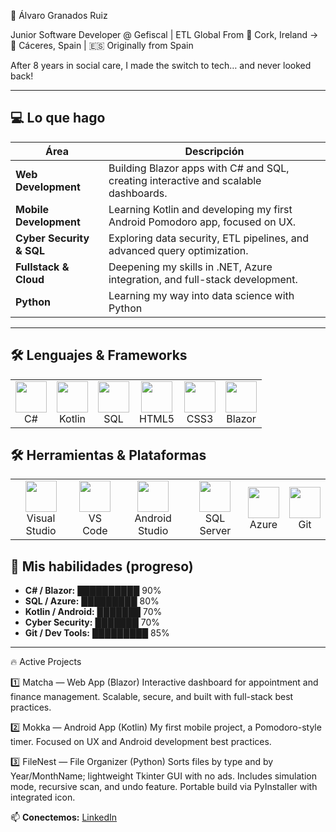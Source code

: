 🚀 Álvaro Granados Ruiz

Junior Software Developer @ Gefiscal | ETL Global
From 📍 Cork, Ireland → 📍 Cáceres, Spain | 🇪🇸 Originally from Spain

After 8 years in social care, I made the switch to tech… and never looked back!

---

## 💻 Lo que hago

| Área | Descripción |
|------|-------------|
| **Web Development** | Building Blazor apps with C# and SQL, creating interactive and scalable dashboards. |
| **Mobile Development** | Learning Kotlin and developing my first Android Pomodoro app, focused on UX. |
| **Cyber Security & SQL** | Exploring data security, ETL pipelines, and advanced query optimization. |
| **Fullstack & Cloud** | Deepening my skills in .NET, Azure integration, and full-stack development. |
| **Python** | Learning my way into data science with Python |
---

## 🛠️ Lenguajes & Frameworks

<table>
  <tr>
    <td align="center">
      <img src="https://cdn.jsdelivr.net/gh/devicons/devicon/icons/csharp/csharp-original.svg" width="50" height="50"/><br/>
      C#
    </td>
    <td align="center">
      <img src="https://cdn.jsdelivr.net/gh/devicons/devicon/icons/kotlin/kotlin-original.svg" width="50" height="50"/><br/>
      Kotlin
    </td>
    <td align="center">
      <img src="https://icons.veryicon.com/png/o/application/designer-icon/sql-5.png" width="50" height="50"/><br/>
      SQL
    </td>
    <td align="center">
      <img src="https://cdn.jsdelivr.net/gh/devicons/devicon/icons/html5/html5-original.svg" width="50" height="50"/><br/>
      HTML5
    </td>
    <td align="center">
      <img src="https://cdn.jsdelivr.net/gh/devicons/devicon/icons/css3/css3-original.svg" width="50" height="50"/><br/>
      CSS3
    </td>
    <td align="center">
      <img src="https://cdn.jsdelivr.net/gh/devicons/devicon/icons/blazor/blazor-original.svg" width="50" height="50"/><br/>
      Blazor
    </td>
  </tr>
</table>

## 🛠️ Herramientas & Plataformas

<table>
  <tr>
    <td align="center">
      <img src="https://cdn.jsdelivr.net/gh/devicons/devicon/icons/visualstudio/visualstudio-plain.svg" width="50" height="50"/><br/>
      Visual Studio
    </td>
    <td align="center">
      <img src="https://cdn.jsdelivr.net/gh/devicons/devicon/icons/vscode/vscode-original.svg" width="50" height="50"/><br/>
      VS Code
    </td>
   <td align="center">
  <img src="https://cdn.jsdelivr.net/gh/devicons/devicon/icons/androidstudio/androidstudio-original.svg" width="50" height="50"/><br/>
  Android Studio
</td>
    <td align="center">
      <img src="https://cdn.jsdelivr.net/gh/devicons/devicon/icons/microsoftsqlserver/microsoftsqlserver-plain.svg" width="50" height="50"/><br/>
      SQL Server
    </td>
    <td align="center">
      <img src="https://cdn.jsdelivr.net/gh/devicons/devicon/icons/azure/azure-original.svg" width="50" height="50"/><br/>
      Azure
    </td>
    <td align="center">
      <img src="https://cdn.jsdelivr.net/gh/devicons/devicon/icons/git/git-original.svg" width="50" height="50"/><br/>
      Git
    </td>
  </tr>
</table>

## 🌱 Mis habilidades (progreso)

- **C# / Blazor:** ██████████ 90%  
- **SQL / Azure:** █████████ 80%  
- **Kotlin / Android:** ███████ 70%  
- **Cyber Security:** ███████ 70%  
- **Git / Dev Tools:** █████████ 85%  

---

🔥 Active Projects

1️⃣ Matcha — Web App (Blazor)
Interactive dashboard for appointment and finance management.
Scalable, secure, and built with full-stack best practices.

2️⃣ Mokka — Android App (Kotlin)
My first mobile project, a Pomodoro-style timer.
Focused on UX and Android development best practices.

3️⃣ FileNest — File Organizer (Python)
Sorts files by type and by Year/MonthName; lightweight Tkinter GUI with no ads.
Includes simulation mode, recursive scan, and undo feature.
Portable build via PyInstaller with integrated icon.

📫 **Conectemos:** [LinkedIn](https://www.linkedin.com/in/alvarogranadosruiz/)

